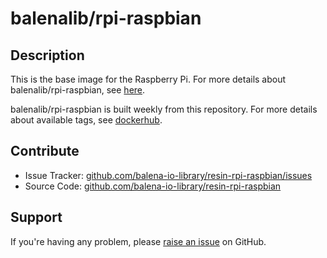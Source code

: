 # balenalib/rpi-raspbian

## Description
This is the base image for the Raspberry Pi. For more details about balenalib/rpi-raspbian, see [here][balena-base-images].

balenalib/rpi-raspbian is built weekly from this repository. For more details about available tags, see [dockerhub][rpi-dockerhub-link].

## Contribute

- Issue Tracker: [github.com/balena-io-library/resin-rpi-raspbian/issues][issue-tracker]
- Source Code: [github.com/balena-io-library/resin-rpi-raspbian][source-code]

## Support

If you're having any problem, please [raise an issue][issue-tracker] on GitHub.

[rpi-dockerhub-link]:https://registry.hub.docker.com/r/balenalib/rpi-raspbian/
[balena-base-images]:https://www.balena.io/docs/reference/base-images/base-images/#balena-base-images?ref=github
[source-code]:https://github.com/balena-io-library/resin-rpi-raspbian
[issue-tracker]:https://github.com/balena-io-library/resin-rpi-raspbian/issues
